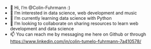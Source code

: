 - 👋 Hi, I’m @Colin-Fuhrmann :)
- 👀 I’m interested in data science, web development and music
- 🌱 I’m currently learning data science with Python
- 💞️ I’m looking to collaborate on sharing resources to learn web development and data science
- 📫 You can reach me by messaging me here on Github or through https://www.linkedin.com/in/colin-tumelo-fuhrmann-7a410578/

<!---
Colin-Fuhrmann/Colin-Fuhrmann is a ✨ special ✨ repository because its `README.md` (this file) appears on your GitHub profile.
You can click the Preview link to take a look at your changes.
--->
